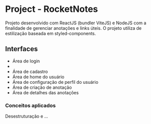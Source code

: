 # Project - RocketNotes

Projeto desenvolvido com ReactJS (bundler ViteJS) e NodeJS com a finalidade de gerenciar anotações e links úteis. O projeto utiliza de estilização baseada em styled-components.

## Interfaces

* Área de login
*
* Área de cadastro
* Área de home do usuário
* Área de configuração de perfil do usuário
* Área de criação de anotação
* Área de detalhes das anotações

### Conceitos aplicados

Desestruturação e ...
